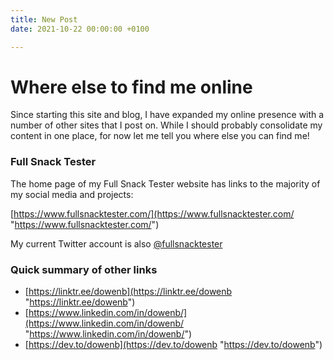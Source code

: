 ```yaml
---
title: New Post
date: 2021-10-22 00:00:00 +0100

---
```

# Where else to find me online

Since starting this site and blog, I have expanded my online presence with a number of other sites that I post on. While I should probably consolidate my content in one place, for now let me tell you where else you can find me!

### Full Snack Tester

The home page of my Full Snack Tester website has links to the majority of my social media and projects:

[https://www.fullsnacktester.com/](https://www.fullsnacktester.com/ "https://www.fullsnacktester.com/") 

My current Twitter account is also [@fullsnacktester](https://twitter.com/FullSnackTester)

### Quick summary of other links

* [https://linktr.ee/dowenb](https://linktr.ee/dowenb "https://linktr.ee/dowenb")
* [https://www.linkedin.com/in/dowenb/](https://www.linkedin.com/in/dowenb/ "https://www.linkedin.com/in/dowenb/")
* [https://dev.to/dowenb](https://dev.to/dowenb "https://dev.to/dowenb")